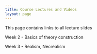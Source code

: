 ```yaml
---
title: Course Lectures and Videos
layout: page
---
```


This page contains links to all lecture slides  

Week 2 - Basics of theory construction  

Week 3 - Realism, Neorealism
